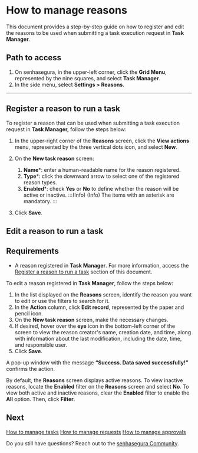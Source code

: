 # How to manage reasons

This document provides a step-by-step guide on how to register and edit the reasons to be used when submitting a task execution request in **Task Manager**.


## Path to access
1. On senhasegura, in the upper-left corner, click the **Grid Menu**, represented by the nine squares, and select **Task Manager**.
2. In the side menu, select **Settings > Reasons**.

---
## Register a reason to run a task

To register a reason that can be used when submitting a task execution request in **Task Manager,** follow the steps below:



1. In the upper-right corner of the **Reasons** screen, click the **View actions** menu, represented by the three vertical dots icon, and select **New**.
2. On the **New task reason** screen:
      1. **Name***: enter a human-readable name for the reason registered.
    2. **Type***: click the downward arrow to select one of the registered reason types.
    3. **Enabled***: check **Yes** or **No** to define whether the reason will be active or inactive.
    :::(Info) (Info)
    The items with an asterisk are mandatory.
    :::

3. Click **Save**.
  
## Edit a reason to run a task

## Requirements
* A reason registered in **Task Manager**. For more information, access the [Register a reason to run a task](/v3-32/docs/task-manager-how-to-manage-reasons#register-a-reason-to-run-a-task) section of this document.


To edit a reason registered in **Task Manager**, follow the steps below:

1. In the list displayed on the **Reasons** screen, identify the reason you want to edit or use the filters to search for it.
2. In the **Action** column, click **Edit record**, represented by the paper and pencil icon.
3. On the **New task reason** screen, make the necessary changes.
4. If desired, hover over the **eye** icon in the bottom-left corner of the screen to view the reason creator's name, creation date, and time, along with information about the last modification, including the date, time, and responsible user.
5. Click **Save**.


A pop-up window with the message **“Success. Data saved successfully!”** confirms the action.

By default, the **Reasons** screen displays active reasons. To view inactive reasons, locate the **Enabled** filter on the **Reasons** screen and select **No**. To view both active and inactive reasons, clear the **Enabled** filter to enable the **All** option. Then, click **Filter**.

## Next

[How to manage tasks](/v3-32/docs/task-manager-how-to-manage-tasks)
[How to manage requests](/v3-32/docs/task-manager-how-to-manage-requests)
[How to manage approvals](/v3-32/docs/task-manager-how-to-manage-approvals)



Do you still have questions? Reach out to the [senhasegura Community](https://community.senhasegura.io/).


